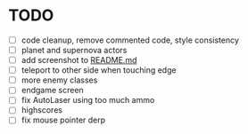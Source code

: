 # TODO

- [ ] code cleanup, remove commented code, style consistency
- [ ] planet and supernova actors
- [ ] add screenshot to [README.md](README.md)
- [ ] teleport to other side when touching edge
- [ ] more enemy classes
- [ ] endgame screen
- [ ] fix AutoLaser using too much ammo
- [ ] highscores
- [ ] fix mouse pointer derp